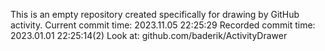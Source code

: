 This is an empty repository created specifically for drawing by GitHub activity.
Current commit time: 2023.11.05 22:25:29
Recorded commit time: 2023.01.01 22:25:14(2)
Look at: github.com/baderik/ActivityDrawer
